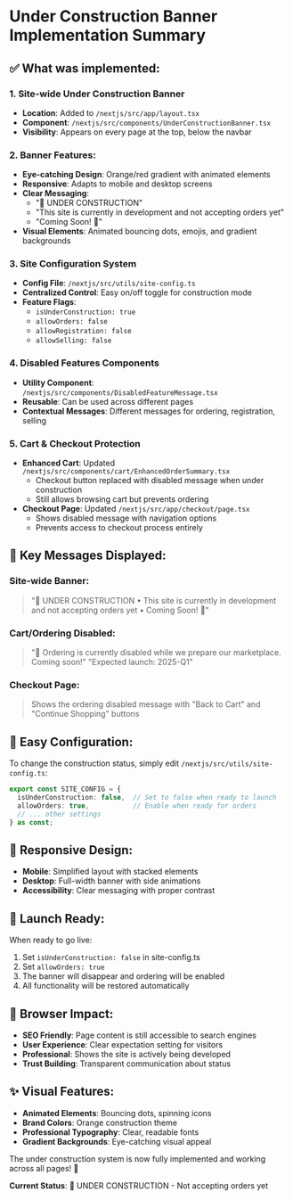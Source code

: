 # Under Construction Banner Implementation Summary

## ✅ **What was implemented:**

### 1. **Site-wide Under Construction Banner**
- **Location**: Added to `/nextjs/src/app/layout.tsx`
- **Component**: `/nextjs/src/components/UnderConstructionBanner.tsx`
- **Visibility**: Appears on every page at the top, below the navbar

### 2. **Banner Features:**
- **Eye-catching Design**: Orange/red gradient with animated elements
- **Responsive**: Adapts to mobile and desktop screens
- **Clear Messaging**: 
  - "🚧 UNDER CONSTRUCTION"
  - "This site is currently in development and not accepting orders yet"
  - "Coming Soon! 🚀"
- **Visual Elements**: Animated bouncing dots, emojis, and gradient backgrounds

### 3. **Site Configuration System**
- **Config File**: `/nextjs/src/utils/site-config.ts`
- **Centralized Control**: Easy on/off toggle for construction mode
- **Feature Flags**: 
  - `isUnderConstruction: true`
  - `allowOrders: false`
  - `allowRegistration: false`
  - `allowSelling: false`

### 4. **Disabled Features Components**
- **Utility Component**: `/nextjs/src/components/DisabledFeatureMessage.tsx`
- **Reusable**: Can be used across different pages
- **Contextual Messages**: Different messages for ordering, registration, selling

### 5. **Cart & Checkout Protection**
- **Enhanced Cart**: Updated `/nextjs/src/components/cart/EnhancedOrderSummary.tsx`
  - Checkout button replaced with disabled message when under construction
  - Still allows browsing cart but prevents ordering
- **Checkout Page**: Updated `/nextjs/src/app/checkout/page.tsx`
  - Shows disabled message with navigation options
  - Prevents access to checkout process entirely

## 🎯 **Key Messages Displayed:**

### **Site-wide Banner:**
> "🚧 UNDER CONSTRUCTION • This site is currently in development and not accepting orders yet • Coming Soon! 🚀"

### **Cart/Ordering Disabled:**
> "🛒 Ordering is currently disabled while we prepare our marketplace. Coming soon!"
> "Expected launch: 2025-Q1"

### **Checkout Page:**
> Shows the ordering disabled message with "Back to Cart" and "Continue Shopping" buttons

## 🔧 **Easy Configuration:**

To change the construction status, simply edit `/nextjs/src/utils/site-config.ts`:

```typescript
export const SITE_CONFIG = {
  isUnderConstruction: false,  // Set to false when ready to launch
  allowOrders: true,           // Enable when ready for orders
  // ... other settings
} as const;
```

## 📱 **Responsive Design:**
- **Mobile**: Simplified layout with stacked elements
- **Desktop**: Full-width banner with side animations
- **Accessibility**: Clear messaging with proper contrast

## 🚀 **Launch Ready:**
When ready to go live:
1. Set `isUnderConstruction: false` in site-config.ts
2. Set `allowOrders: true` 
3. The banner will disappear and ordering will be enabled
4. All functionality will be restored automatically

## 📍 **Browser Impact:**
- **SEO Friendly**: Page content is still accessible to search engines
- **User Experience**: Clear expectation setting for visitors
- **Professional**: Shows the site is actively being developed
- **Trust Building**: Transparent communication about status

## ✨ **Visual Features:**
- **Animated Elements**: Bouncing dots, spinning icons
- **Brand Colors**: Orange construction theme
- **Professional Typography**: Clear, readable fonts
- **Gradient Backgrounds**: Eye-catching visual appeal

The under construction system is now fully implemented and working across all pages! 🎉

**Current Status**: 🚧 UNDER CONSTRUCTION - Not accepting orders yet